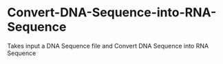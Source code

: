# Convert-DNA-Sequence-into-RNA-Sequence
Takes input a DNA Sequence file and Convert DNA Sequence into RNA Sequence 
